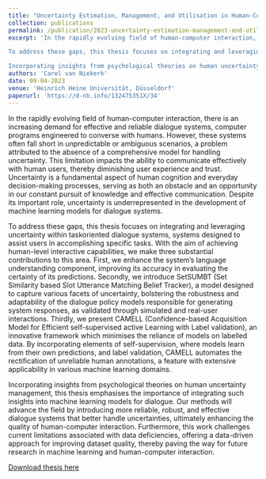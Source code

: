 ```yaml
---
title: "Uncertainty Estimation, Management, and Utilisation in Human-Computer Dialogue"
collection: publications
permalink: /publication/2023-uncertainty-estimation-management-and-utilisation-in-human-computer-dialogue
excerpt: 'In the rapidly evolving field of human-computer interaction, there is an increasing demand for effective and reliable dialogue systems, computer programs engineered to converse with humans. However, these systems often fall short in unpredictable or ambiguous scenarios, a problem attributed to the absence of a comprehensive model for handling uncertainty. This limitation impacts the ability to communicate effectively with human users, thereby diminishing user experience and trust. Uncertainty is a fundamental aspect of human cognition and everyday decision-making processes, serving as both an obstacle and an opportunity in our constant pursuit of knowledge and effective communication. Despite its important role, uncertainty is underrepresented in the development of machine learning models for dialogue systems.

To address these gaps, this thesis focuses on integrating and leveraging uncertainty within taskoriented dialogue systems, systems designed to assist users in accomplishing specific tasks. With the aim of achieving human-level interactive capabilities, we make three substantial contributions to this area. First, we enhance the system’s language understanding component, improving its accuracy in evaluating the certainty of its predictions. Secondly, we introduce SetSUMBT (Set Similarity based Slot Utterance Matching Belief Tracker), a model designed to capture various facets of uncertainty, bolstering the robustness and adaptability of the dialogue policy models responsible for generating system responses, as validated through simulated and real-user interactions. Thirdly, we present CAMELL (Confidence-based Acquisition Model for Efficient self-supervised active Learning with Label validation), an innovative framework which minimises the reliance of models on labelled data. By incorporating elements of self-supervision, where models learn from their own predictions, and label validation, CAMELL automates the rectification of unreliable human annotations, a feature with extensive applicability in various machine learning domains.

Incorporating insights from psychological theories on human uncertainty management, this thesis emphasises the importance of integrating such insights into machine learning models for dialogue. Our methods will advance the field by introducing more reliable, robust, and effective dialogue systems that better handle uncertainties, ultimately enhancing the quality of human-computer interaction. Furthermore, this work challenges current limitations associated with data deficiencies, offering a data-driven approach for improving dataset quality, thereby paving the way for future research in machine learning and human-computer interaction.'
authors: 'Carel van Niekerk'
date: 09-04-2023
venue: 'Heinrich Heine Universität, Düsseldorf'
paperurl: 'https://d-nb.info/132475351X/34'
---
```

In the rapidly evolving field of human-computer interaction, there is an increasing demand for effective and reliable dialogue systems, computer programs engineered to converse with humans. However, these systems often fall short in unpredictable or ambiguous scenarios, a problem attributed to the absence of a comprehensive model for handling uncertainty. This limitation impacts the ability to communicate effectively with human users, thereby diminishing user experience and trust. Uncertainty is a fundamental aspect of human cognition and everyday decision-making processes, serving as both an obstacle and an opportunity in our constant pursuit of knowledge and effective communication. Despite its important role, uncertainty is underrepresented in the development of machine learning models for dialogue systems.

To address these gaps, this thesis focuses on integrating and leveraging uncertainty within taskoriented dialogue systems, systems designed to assist users in accomplishing specific tasks. With the aim of achieving human-level interactive capabilities, we make three substantial contributions to this area. First, we enhance the system’s language understanding component, improving its accuracy in evaluating the certainty of its predictions. Secondly, we introduce SetSUMBT (Set Similarity based Slot Utterance Matching Belief Tracker), a model designed to capture various facets of uncertainty, bolstering the robustness and adaptability of the dialogue policy models responsible for generating system responses, as validated through simulated and real-user interactions. Thirdly, we present CAMELL (Confidence-based Acquisition Model for Efficient self-supervised active Learning with Label validation), an innovative framework which minimises the reliance of models on labelled data. By incorporating elements of self-supervision, where models learn from their own predictions, and label validation, CAMELL automates the rectification of unreliable human annotations, a feature with extensive applicability in various machine learning domains.

Incorporating insights from psychological theories on human uncertainty management, this thesis emphasises the importance of integrating such insights into machine learning models for dialogue. Our methods will advance the field by introducing more reliable, robust, and effective dialogue systems that better handle uncertainties, ultimately enhancing the quality of human-computer interaction. Furthermore, this work challenges current limitations associated with data deficiencies, offering a data-driven approach for improving dataset quality, thereby paving the way for future research in machine learning and human-computer interaction.

[Download thesis here](https://d-nb.info/132475351X/34)
